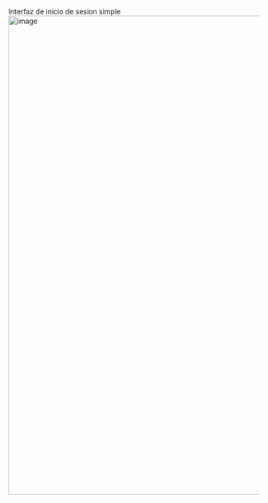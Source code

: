 Interfaz de inicio de sesion simple
<img width="960" alt="image" src="https://github.com/Juanscancelada/Inicio-netflix-html-y-css/assets/123410586/b17f5390-fb9e-4be7-b8cc-f7b1a28c260a">
